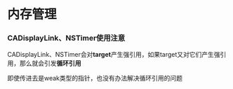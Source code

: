 # 内存管理





### CADisplayLink、NSTimer使用注意

CADisplayLink、NSTimer会对**target**产生强引用，如果target又对它们产生强引用，那么就会引发**循环引用**



即使传进去是weak类型的指针，也没有办法解决循环引用的问题

